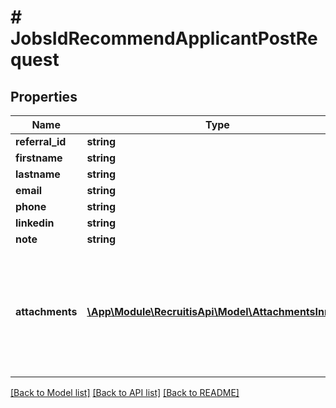 # # JobsIdRecommendApplicantPostRequest

## Properties

Name | Type | Description | Notes
------------ | ------------- | ------------- | -------------
**referral_id** | **string** |  | [optional]
**firstname** | **string** |  |
**lastname** | **string** |  |
**email** | **string** |  |
**phone** | **string** |  | [optional]
**linkedin** | **string** |  | [optional]
**note** | **string** |  | [optional]
**attachments** | [**\App\Module\RecruitisApi\Model\AttachmentsInner[]**](AttachmentsInner.md) | Velikost souboru nesmí přesáhnout 4MB.  #### Všechny typy příloh naleznete v sekci [\&quot;Dodatečný popis API volání - Typy příloh\&quot;](#typy-příloh-attachment-type) | [optional]

[[Back to Model list]](../../README.md#models) [[Back to API list]](../../README.md#endpoints) [[Back to README]](../../README.md)

